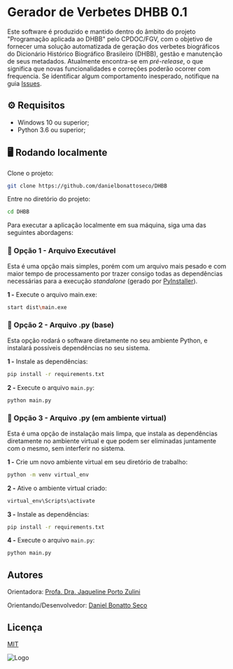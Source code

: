 
# Gerador de Verbetes DHBB 0.1

Este software é produzido e mantido dentro do âmbito do projeto "Programação aplicada ao DHBB" pelo CPDOC/FGV, com o objetivo de fornecer uma solução automatizada de geração dos verbetes biográficos do Dicionário Histórico Biográfico Brasileiro (DHBB),  gestão e manutenção de seus metadados.
Atualmente encontra-se em *pré-release*, o que significa que novas funcionalidades e correções poderão ocorrer com frequencia. Se identificar algum comportamento inesperado, notifique na guia [Issues](https://github.com/danielbonattoseco/DHBB/issues).

## ⚙️ Requisitos
- Windows 10 ou superior;
- Python 3.6 ou superior;

## 🖥️ Rodando localmente

Clone o projeto:

```bash
git clone https://github.com/danielbonattoseco/DHBB
```

Entre no diretório do projeto:


```bash
cd DHBB
```

Para executar a aplicação localmente em sua máquina, siga uma das seguintes abordagens:

### 🔴 Opção 1 -  Arquivo Executável

Esta é uma opção mais simples, porém com um arquivo mais pesado e com maior tempo de processamento por trazer consigo todas as dependências necessárias para a execução *standalone* (gerado por [PyInstaller](https://pyinstaller.org/en/stable/)).

**1 -** Execute o arquivo main.exe:

```bash
start dist\main.exe
```

### 🔴 Opção 2 - Arquivo .py (base)

Esta opção rodará o software diretamente no seu ambiente Python, e instalará possíveis dependências no seu sistema.

**1 -** Instale as dependências:

```bash
pip install -r requirements.txt
```

**2 -** Execute o arquivo `main.py`:
```bash
python main.py
```

### 🔴 Opção 3 - Arquivo .py (em ambiente virtual)

Esta é uma opção de instalação mais limpa, que instala as dependências diretamente no ambiente virtual e que podem ser eliminadas juntamente com o mesmo, sem interferir no sistema.

**1 -** Crie um novo ambiente virtual em seu diretório de trabalho:

```bash
python -m venv virtual_env
```

**2 -** Ative o ambiente virtual criado:

```bash
virtual_env\Scripts\activate
```
**3 -** Instale as dependências:

```bash
pip install -r requirements.txt
```

**4 -** Execute o arquivo `main.py`:
```bash
python main.py
```
## Autores
Orientadora: [Profa. Dra. Jaqueline Porto Zulini](http://lattes.cnpq.br/4672784311890510)

Orientando/Desenvolvedor: [Daniel Bonatto Seco](http://lattes.cnpq.br/8325397475123191)

## Licença

[MIT](https://choosealicense.com/licenses/mit/)




![Logo](<img src="https://cpdoc.fgv.br/sites/default/files/inline-images/logo-pt-br.png" width="100" height="50">)
